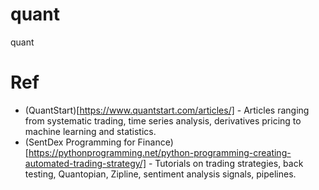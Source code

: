 # quant
quant

# Ref
* (QuantStart)[https://www.quantstart.com/articles/] - Articles ranging from systematic trading, time series analysis, derivatives pricing to machine learning and statistics.
* (SentDex Programming for Finance)[https://pythonprogramming.net/python-programming-creating-automated-trading-strategy/] - Tutorials on trading strategies, back testing, Quantopian, Zipline, sentiment analysis signals, pipelines.
